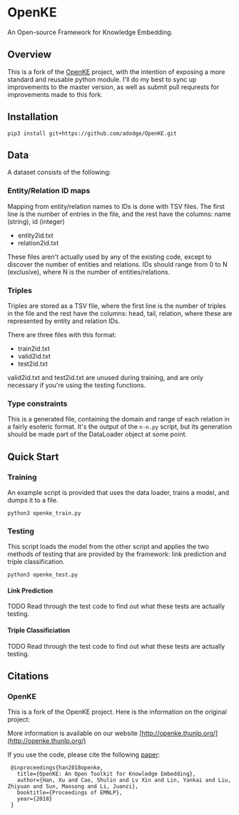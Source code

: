# OpenKE
An Open-source Framework for Knowledge Embedding.

## Overview

This is a fork of the [OpenKE](https://github.com/thunlp/OpenKE) project, with
the intention of exposing a more standard and reusable python module.  I'll do
my best to sync up improvements to the master version, as well as submit pull
requrests for improvements made to this fork.

## Installation

```
pip3 install git+https://github.com/adodge/OpenKE.git
```

## Data

A dataset consists of the following:

### Entity/Relation ID maps

Mapping from entity/relation names to IDs is done with TSV files.  The first
line is the number of entries in the file, and the rest have the columns: name
(string), id (integer)

* entity2id.txt
* relation2id.txt

These files aren't actually used by any of the existing code, except to
discover the number of entities and relations.  IDs should range from 0 to N
(exclusive), where N is the number of entities/relations.


### Triples

Triples are stored as a TSV file, where the first line is the number of triples
in the file and the rest have the columns: head, tail, relation, where these
are represented by entity and relation IDs.

There are three files with this format:

* train2id.txt
* valid2id.txt
* test2id.txt

valid2id.txt and test2id.txt are unused during training, and are only necessary
if you're using the testing functions.

### Type constraints

This is a generated file, containing the domain and range of each relation in a
fairly esoteric format.  It's the output of the `n-n.py` script, but its
generation should be made part of the DataLoader object at some point.

## Quick Start

### Training

An example script is provided that uses the data loader, trains a model, and
dumps it to a file.

```
python3 openke_train.py
```

### Testing

This script loads the model from the other script and applies the two methods
of testing that are provided by the framework: link prediction and triple
classification.

```
python3 openke_test.py
```

#### Link Prediction

TODO Read through the test code to find out what these tests are actually
testing.

#### Triple Classificiation

TODO Read through the test code to find out what these tests are actually
testing.

## Citations

### OpenKE

This is a fork of the OpenKE project.  Here is the information on the original
project:

More information is available on our website 
[http://openke.thunlp.org/](http://openke.thunlp.org/)

If you use the code, please cite the following
[paper](http://aclweb.org/anthology/D18-2024):

```
 @inproceedings{han2018openke,
   title={OpenKE: An Open Toolkit for Knowledge Embedding},
   author={Han, Xu and Cao, Shulin and Lv Xin and Lin, Yankai and Liu, Zhiyuan and Sun, Maosong and Li, Juanzi},
   booktitle={Proceedings of EMNLP},
   year={2018}
 }
```

